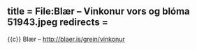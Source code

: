 title = File:Blær – Vinkonur vors og blóma 51943.jpeg
redirects =
---

{{c}} Blær – http://blaer.is/grein/vinkonur